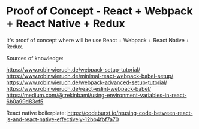# Proof of Concept - React + Webpack + React Native + Redux

It's proof of concept where will be use React + Webpack + React Native + Redux.

Sources of knowledge:

https://www.robinwieruch.de/webpack-setup-tutorial/
https://www.robinwieruch.de/minimal-react-webpack-babel-setup/
https://www.robinwieruch.de/webpack-advanced-setup-tutorial/
https://www.robinwieruch.de/react-eslint-webpack-babel/
https://medium.com/@trekinbami/using-environment-variables-in-react-6b0a99d83cf5

React native boilerplate:
https://codeburst.io/reusing-code-between-react-js-and-react-native-effectively-12bb4fbf7a70